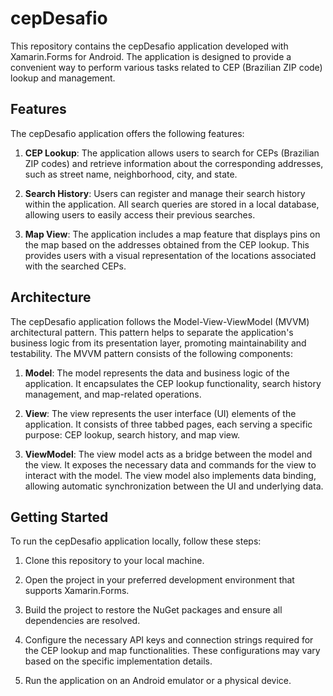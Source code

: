 # cepDesafio 

This repository contains the cepDesafio application developed with Xamarin.Forms for Android. The application is designed to provide a convenient way to perform various tasks related to CEP (Brazilian ZIP code) lookup and management.

## Features

The cepDesafio application offers the following features:

1. **CEP Lookup**: The application allows users to search for CEPs (Brazilian ZIP codes) and retrieve information about the corresponding addresses, such as street name, neighborhood, city, and state.

2. **Search History**: Users can register and manage their search history within the application. All search queries are stored in a local database, allowing users to easily access their previous searches.

3. **Map View**: The application includes a map feature that displays pins on the map based on the addresses obtained from the CEP lookup. This provides users with a visual representation of the locations associated with the searched CEPs.

## Architecture

The cepDesafio application follows the Model-View-ViewModel (MVVM) architectural pattern. This pattern helps to separate the application's business logic from its presentation layer, promoting maintainability and testability. The MVVM pattern consists of the following components:

1. **Model**: The model represents the data and business logic of the application. It encapsulates the CEP lookup functionality, search history management, and map-related operations.

2. **View**: The view represents the user interface (UI) elements of the application. It consists of three tabbed pages, each serving a specific purpose: CEP lookup, search history, and map view.

3. **ViewModel**: The view model acts as a bridge between the model and the view. It exposes the necessary data and commands for the view to interact with the model. The view model also implements data binding, allowing automatic synchronization between the UI and underlying data.

## Getting Started

To run the cepDesafio application locally, follow these steps:

1. Clone this repository to your local machine.

2. Open the project in your preferred development environment that supports Xamarin.Forms.

3. Build the project to restore the NuGet packages and ensure all dependencies are resolved.

4. Configure the necessary API keys and connection strings required for the CEP lookup and map functionalities. These configurations may vary based on the specific implementation details.

5. Run the application on an Android emulator or a physical device.
